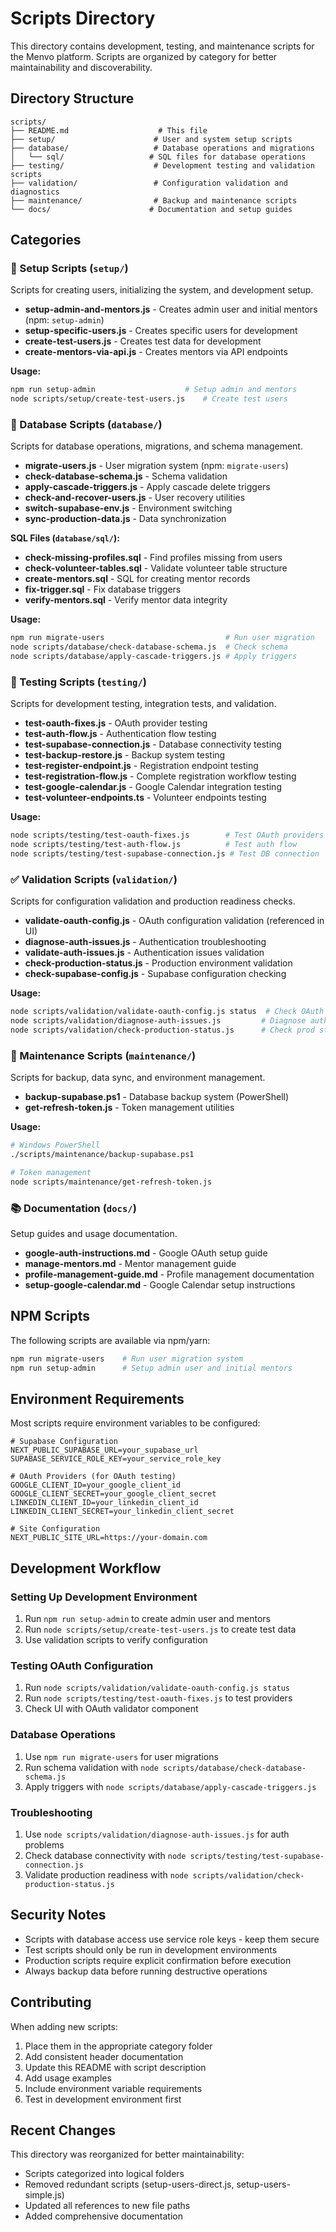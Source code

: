 # Scripts Directory

This directory contains development, testing, and maintenance scripts for the Menvo platform. Scripts are organized by category for better maintainability and discoverability.

## Directory Structure

```
scripts/
├── README.md                    # This file
├── setup/                      # User and system setup scripts
├── database/                   # Database operations and migrations
│   └── sql/                   # SQL files for database operations
├── testing/                    # Development testing and validation scripts
├── validation/                 # Configuration validation and diagnostics
├── maintenance/                # Backup and maintenance scripts
└── docs/                      # Documentation and setup guides
```

## Categories

### 🔧 Setup Scripts (`setup/`)
Scripts for creating users, initializing the system, and development setup.

- **setup-admin-and-mentors.js** - Creates admin user and initial mentors (npm: `setup-admin`)
- **setup-specific-users.js** - Creates specific users for development
- **create-test-users.js** - Creates test data for development
- **create-mentors-via-api.js** - Creates mentors via API endpoints

**Usage:**
```bash
npm run setup-admin                    # Setup admin and mentors
node scripts/setup/create-test-users.js    # Create test users
```

### 💾 Database Scripts (`database/`)
Scripts for database operations, migrations, and schema management.

- **migrate-users.js** - User migration system (npm: `migrate-users`)
- **check-database-schema.js** - Schema validation
- **apply-cascade-triggers.js** - Apply cascade delete triggers
- **check-and-recover-users.js** - User recovery utilities
- **switch-supabase-env.js** - Environment switching
- **sync-production-data.js** - Data synchronization

**SQL Files (`database/sql/`):**
- **check-missing-profiles.sql** - Find profiles missing from users
- **check-volunteer-tables.sql** - Validate volunteer table structure
- **create-mentors.sql** - SQL for creating mentor records
- **fix-trigger.sql** - Fix database triggers
- **verify-mentors.sql** - Verify mentor data integrity

**Usage:**
```bash
npm run migrate-users                           # Run user migration
node scripts/database/check-database-schema.js  # Check schema
node scripts/database/apply-cascade-triggers.js # Apply triggers
```

### 🧪 Testing Scripts (`testing/`)
Scripts for development testing, integration tests, and validation.

- **test-oauth-fixes.js** - OAuth provider testing
- **test-auth-flow.js** - Authentication flow testing
- **test-supabase-connection.js** - Database connectivity testing
- **test-backup-restore.js** - Backup system testing
- **test-register-endpoint.js** - Registration endpoint testing
- **test-registration-flow.js** - Complete registration workflow testing
- **test-google-calendar.js** - Google Calendar integration testing
- **test-volunteer-endpoints.ts** - Volunteer endpoints testing

**Usage:**
```bash
node scripts/testing/test-oauth-fixes.js        # Test OAuth providers
node scripts/testing/test-auth-flow.js          # Test auth flow
node scripts/testing/test-supabase-connection.js # Test DB connection
```

### ✅ Validation Scripts (`validation/`)
Scripts for configuration validation and production readiness checks.

- **validate-oauth-config.js** - OAuth configuration validation (referenced in UI)
- **diagnose-auth-issues.js** - Authentication troubleshooting
- **validate-auth-issues.js** - Authentication issues validation
- **check-production-status.js** - Production environment validation
- **check-supabase-config.js** - Supabase configuration checking

**Usage:**
```bash
node scripts/validation/validate-oauth-config.js status  # Check OAuth config
node scripts/validation/diagnose-auth-issues.js         # Diagnose auth issues
node scripts/validation/check-production-status.js      # Check prod status
```

### 🔧 Maintenance Scripts (`maintenance/`)
Scripts for backup, data sync, and environment management.

- **backup-supabase.ps1** - Database backup system (PowerShell)
- **get-refresh-token.js** - Token management utilities

**Usage:**
```bash
# Windows PowerShell
./scripts/maintenance/backup-supabase.ps1

# Token management
node scripts/maintenance/get-refresh-token.js
```

### 📚 Documentation (`docs/`)
Setup guides and usage documentation.

- **google-auth-instructions.md** - Google OAuth setup guide
- **manage-mentors.md** - Mentor management guide
- **profile-management-guide.md** - Profile management documentation
- **setup-google-calendar.md** - Google Calendar setup instructions

## NPM Scripts

The following scripts are available via npm/yarn:

```bash
npm run migrate-users    # Run user migration system
npm run setup-admin      # Setup admin user and initial mentors
```

## Environment Requirements

Most scripts require environment variables to be configured:

```env
# Supabase Configuration
NEXT_PUBLIC_SUPABASE_URL=your_supabase_url
SUPABASE_SERVICE_ROLE_KEY=your_service_role_key

# OAuth Providers (for OAuth testing)
GOOGLE_CLIENT_ID=your_google_client_id
GOOGLE_CLIENT_SECRET=your_google_client_secret
LINKEDIN_CLIENT_ID=your_linkedin_client_id
LINKEDIN_CLIENT_SECRET=your_linkedin_client_secret

# Site Configuration
NEXT_PUBLIC_SITE_URL=https://your-domain.com
```

## Development Workflow

### Setting Up Development Environment
1. Run `npm run setup-admin` to create admin user and mentors
2. Run `node scripts/setup/create-test-users.js` to create test data
3. Use validation scripts to verify configuration

### Testing OAuth Configuration
1. Run `node scripts/validation/validate-oauth-config.js status`
2. Run `node scripts/testing/test-oauth-fixes.js` to test providers
3. Check UI with OAuth validator component

### Database Operations
1. Use `npm run migrate-users` for user migrations
2. Run schema validation with `node scripts/database/check-database-schema.js`
3. Apply triggers with `node scripts/database/apply-cascade-triggers.js`

### Troubleshooting
1. Use `node scripts/validation/diagnose-auth-issues.js` for auth problems
2. Check database connectivity with `node scripts/testing/test-supabase-connection.js`
3. Validate production readiness with `node scripts/validation/check-production-status.js`

## Security Notes

- Scripts with database access use service role keys - keep them secure
- Test scripts should only be run in development environments
- Production scripts require explicit confirmation before execution
- Always backup data before running destructive operations

## Contributing

When adding new scripts:

1. Place them in the appropriate category folder
2. Add consistent header documentation
3. Update this README with script description
4. Add usage examples
5. Include environment variable requirements
6. Test in development environment first

## Recent Changes

This directory was reorganized for better maintainability:
- Scripts categorized into logical folders
- Removed redundant scripts (setup-users-direct.js, setup-users-simple.js)
- Updated all references to new file paths
- Added comprehensive documentation